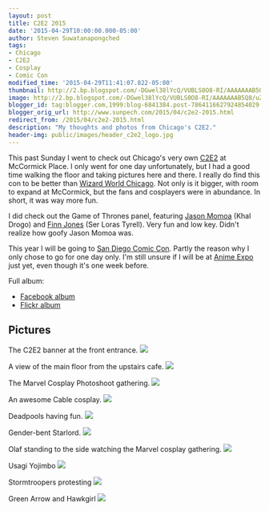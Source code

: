 ```yaml
---
layout: post
title: C2E2 2015
date: '2015-04-29T10:00:00.000-05:00'
author: Steven Suwatanapongched
tags:
- Chicago
- C2E2
- Cosplay
- Comic Con
modified_time: '2015-04-29T11:41:07.822-05:00'
thumbnail: http://2.bp.blogspot.com/-DGwel38lYcQ/VUBLS0O8-RI/AAAAAAAB5Q8/uZgN0RSFdn8/s600/2015-04-26%2Bat%2B11-06-02.jpg
image: http://2.bp.blogspot.com/-DGwel38lYcQ/VUBLS0O8-RI/AAAAAAAB5Q8/uZgN0RSFdn8/s600/2015-04-26%2Bat%2B11-06-02.jpg
blogger_id: tag:blogger.com,1999:blog-6841384.post-7864116627924854029
blogger_orig_url: http://www.sunpech.com/2015/04/c2e2-2015.html
redirect_from: /2015/04/c2e2-2015.html
description: "My thoughts and photos from Chicago's C2E2."
header-img: public/images/header_c2e2_logo.jpg
---
```


This past Sunday I went to check out Chicago's very own <a href="http://www.c2e2.com/">C2E2</a> at McCormick Place. I only went for one day unfortunately, but I had a good time walking the floor and taking pictures here and there. I really do find this con to be better than <a href="http://www.wizardworld.com/chicago.html">Wizard World Chicago</a>. Not only is it bigger, with room to expand at McCormick, but the fans and cosplayers were in abundance. In short, it was way more fun.

I did check out the Game of Thrones panel, featuring <a href="http://www.imdb.com/name/nm0597388/">Jason Momoa</a> (Khal Drogo) and <a href="http://www.imdb.com/name/nm3645691/">Finn Jones</a> (Ser Loras Tyrell). Very fun and low key. Didn't realize how goofy Jason Momoa was.

This year I will be going to <a href="http://www.comic-con.org/cci">San Diego Comic Con</a>. Partly the reason why I only chose to go for one day only. I'm still unsure if I will be at <a href="http://www.anime-expo.org/">Anime Expo</a> just yet, even though it's one week before.

Full album:
<ul>
  <li><a href="https://www.facebook.com/media/set/?set=a.878883582176667.1073741884.408588035872893&amp;type=3">Facebook album</a></li>
  <li><a href="https://www.flickr.com/photos/sunpech/sets/72157649926032873/">Flickr album</a></li>
</ul>

<h2>Pictures</h2>

The C2E2 banner at the front entrance.
<a href="http://2.bp.blogspot.com/-DGwel38lYcQ/VUBLS0O8-RI/AAAAAAAB5Q8/uZgN0RSFdn8/s600/2015-04-26%2Bat%2B11-06-02.jpg"><img border="0" src="http://2.bp.blogspot.com/-DGwel38lYcQ/VUBLS0O8-RI/AAAAAAAB5Q8/uZgN0RSFdn8/s600/2015-04-26%2Bat%2B11-06-02.jpg"   /></a>

A view of the main floor from the upstairs cafe.
<a href="http://2.bp.blogspot.com/-jnn0rLavMY4/VUBLWe6mKrI/AAAAAAAB5RU/42XvQEbKQQA/s600/2015-04-26%2Bat%2B11-34-32.jpg"><img border="0" src="http://2.bp.blogspot.com/-jnn0rLavMY4/VUBLWe6mKrI/AAAAAAAB5RU/42XvQEbKQQA/s600/2015-04-26%2Bat%2B11-34-32.jpg"   /></a>

The Marvel Cosplay Photoshoot gathering.
<a href="http://4.bp.blogspot.com/-8jBiiLLBaSQ/VUBLXiFrRYI/AAAAAAAB5Rc/tFMM15TgRf0/s600/2015-04-26%2Bat%2B11-59-07.jpg"><img border="0" src="http://4.bp.blogspot.com/-8jBiiLLBaSQ/VUBLXiFrRYI/AAAAAAAB5Rc/tFMM15TgRf0/s600/2015-04-26%2Bat%2B11-59-07.jpg"   /></a>

An awesome Cable cosplay.
<a href="http://4.bp.blogspot.com/-AJCNbnDGlVc/VUBLau1p48I/AAAAAAAB5Rs/vIVtiX4P5dQ/s600/2015-04-26%2Bat%2B12-00-54.jpg"><img border="0" src="http://4.bp.blogspot.com/-AJCNbnDGlVc/VUBLau1p48I/AAAAAAAB5Rs/vIVtiX4P5dQ/s600/2015-04-26%2Bat%2B12-00-54.jpg"   /></a>

Deadpools having fun.
<a href="http://3.bp.blogspot.com/-AByfUgvvuJI/VUBLm8R1CPI/AAAAAAAB5Ss/3UPN9vyvFw8/s600/2015-04-26%2Bat%2B12-11-20.jpg"><img border="0" src="http://3.bp.blogspot.com/-AByfUgvvuJI/VUBLm8R1CPI/AAAAAAAB5Ss/3UPN9vyvFw8/s600/2015-04-26%2Bat%2B12-11-20.jpg"   /></a>

Gender-bent Starlord.
<a href="http://3.bp.blogspot.com/-SMgV_4Ib1aU/VUBLpaMf_CI/AAAAAAAB5S8/OkrcG3eNWUo/s600/2015-04-26%2Bat%2B12-12-01.jpg"><img border="0" src="http://3.bp.blogspot.com/-SMgV_4Ib1aU/VUBLpaMf_CI/AAAAAAAB5S8/OkrcG3eNWUo/s600/2015-04-26%2Bat%2B12-12-01.jpg"   /></a>

Olaf standing to the side watching the Marvel cosplay gathering.
<a href="http://3.bp.blogspot.com/-ysjElQ2g2-M/VUBLq5cNyPI/AAAAAAAB5TE/z5wkzz0E3Jg/s600/2015-04-26%2Bat%2B12-12-36.jpg"><img border="0" src="http://3.bp.blogspot.com/-ysjElQ2g2-M/VUBLq5cNyPI/AAAAAAAB5TE/z5wkzz0E3Jg/s600/2015-04-26%2Bat%2B12-12-36.jpg"   /></a>

Usagi Yojimbo
<a href="http://4.bp.blogspot.com/-zACprMP54l4/VUBLrrdjPgI/AAAAAAAB5TM/E6GDuVDRFe4/s600/2015-04-26%2Bat%2B13-14-14.jpg"><img border="0" src="http://4.bp.blogspot.com/-zACprMP54l4/VUBLrrdjPgI/AAAAAAAB5TM/E6GDuVDRFe4/s600/2015-04-26%2Bat%2B13-14-14.jpg"   /></a>

Stormtroopers protesting
<a href="http://2.bp.blogspot.com/-ofVKVEMZFRI/VUBLtIkI39I/AAAAAAAB5TU/JjWh_xZ46yU/s600/2015-04-26%2Bat%2B13-27-57.jpg"><img border="0" src="http://2.bp.blogspot.com/-ofVKVEMZFRI/VUBLtIkI39I/AAAAAAAB5TU/JjWh_xZ46yU/s600/2015-04-26%2Bat%2B13-27-57.jpg"   /></a>

Green Arrow and Hawkgirl
<a href="http://1.bp.blogspot.com/-wH6vpD-JGHg/VUBLvRJQD1I/AAAAAAAB5Tk/F9VQvcVCHSk/s600/2015-04-26%2Bat%2B14-30-04.jpg"><img border="0" src="http://1.bp.blogspot.com/-wH6vpD-JGHg/VUBLvRJQD1I/AAAAAAAB5Tk/F9VQvcVCHSk/s600/2015-04-26%2Bat%2B14-30-04.jpg"   /></a>
